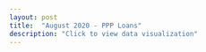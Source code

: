 ```yaml
---
layout: post
title:  "August 2020 - PPP Loans"
description: "Click to view data visualization"
---
```

<main id="map" class="map"></main>
<aside class="legend__wrapper legend__wrapper--datacommon" style="display: none;">
  <div class="legend" style="max-height: 317px;">
    <span class="legend__title legend__title--datacommon">% of establishments receiving PPP loans</span>
    <svg height="150" width="160">
      <rect x="2" y="2" width="32" height="16" fill="#edf8fb" stroke="black" stroke-width="1px" />
      <text x="42" y="14" id="legend1" class="legend__entry legend__entry--datacommon">≤ 25%</text>
      <rect x="2" y="30" width="32" height="16" fill="#b2e2e2" stroke="black" stroke-width="1px"  />
      <text x="42" y="42" id="legend2" class="legend__entry legend__entry--datacommon">25–⁠50%</text>
      <rect x="2" y="58" width="32" height="16" fill="#66c2a4" stroke="black" stroke-width="1px"  />
      <text x="42" y="70" id="legend3" class="legend__entry legend__entry--datacommon">50–⁠75%</text>
      <rect x="2" y="86" width="32" height="16" fill="#238b45" stroke="black" stroke-width="1px"  />
      <text x="42" y="98" id="legend4" class="legend__entry legend__entry--datacommon">75%+</text>
      <rect x="2" y="114" width="32" height="16" fill="#bfbeba" stroke="black" stroke-width="1px"  />
      <text x="42" y="126" id="legend5" class="legend__entry legend__entry--datacommon">Complete data</text>
      <text x="42" y="144" id="legend5" class="legend__entry legend__entry--datacommon">unavailable</text>
    </svg>
    <form class="legend__controls">
      <span class="legend__title legend__title--datacommon">Two-digit NAICS Codes</span>
      <select name="naics" id="naics" class="legend__select">
        <option value="11">Agriculture, forestry, fishing, hunting</option>
        <option value="21">Mining, quarrying, oil and gas extraction</option>
        <option value="22">Utilities</option>
        <option value="23">Construction</option>
        <option value="31">31-33 Manufacturing</option> 
        <option value="42">Wholesale trade</option>
        <option value="44">44-45 Retail trade</option>
        <option value="48">48-49 Transportation and warehousing</option>
        <option value="51">Information</option>
        <option value="52">Finance and insurance</option>
        <option value="53">Real estate and rental and leasing</option>
        <option value="54">Professional, scientific, and technical services</option>
        <option value="55">Management of companies and enterprises</option>
        <option value="56">Administrative and support and waste management and remediation services</option>
        <option value="61">Educational services</option>
        <option value="62">Health care and social assistance</option>
        <option value="71">Arts, entertainment, and recreation</option>
        <option value="72">Accomodation and food services</option>
        <option value="81">Other services</option>
        <option value="92">Public administration</option>
      </select>
    </form>
    <a href="https://datacommon.mapc.org/browser/datasets/413" target="_PARENT" class="legend__title legend__title--datacommon">Explore & Download Data</a>
  </div>
  <button type="button" class="button__collapsible button__collapsible--minus">-</button>
  <div>
    <label for="button__collapsible--plus" class="maximize-instructions legend__entry legend__entry--datacommon">Expand legend</label>
    <button type="button" class="button__collapsible button__collapsible--plus">+</button>
  </div>
</aside>

<script src="{{'assets/javascripts/ppp-map.js' | absolute_url }}" type="module"></script>
